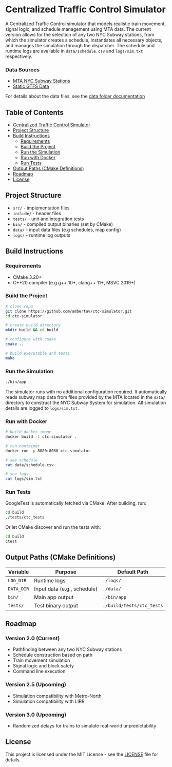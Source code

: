 # Centralized Traffic Control Simulator

A Centralized Traffic Control simulator that models realistic train movement, signal logic, and schedule management using MTA data. The current version allows for the selection of any two NYC Subway stations, from which the simulator creates a schedule, instantiates all necessary objects, and manages the simulation through the dispatcher. The schedule and runtime logs are available in `data/schedule.csv` and `logs/sim.txt` respectively.

### Data Sources
- [MTA NYC Subway Stations](https://data.ny.gov/Transportation/MTA-Subway-Stations/39hk-dx4f/about_data)
- [Static GTFS Data](https://www.mta.info/developers)

For details about the data files, see the [data folder documentation](data/DATA.md)

## Table of Contents

- [Centralized Traffic Control Simulator](#centralized-traffic-control-simulator)
- [Project Structure](#project-structure)
- [Build Instructions](#build-instructions)
  - [Requirements](#requirements)
  - [Build the Project](#build-the-project)
  - [Run the Simulation](#run-the-simulation)
  - [Run with Docker](#run-with-docker)
  - [Run Tests](#run-tests)
- [Output Paths (CMake Definitions)](#output-paths-cmake-definitions)
- [Roadmap](#roadmap)
- [License](#license)


## Project Structure

- `src/` - implementation files
- `include/` - header files
- `tests/` - unit and integration tests
- `bin/` - compiled output binaries (set by CMake)
- `data/` - input data files (e.g schedules, map config)
- `logs/` - runtime log outputs

## Build Instructions

### Requirements

- CMake 3.20+
- C++20 compiler (e.g g++ 10+, clang++ 11+, MSVC 2019+)

### Build the Project
```bash
# clone repo
git clone https://github.com/ambertav/ctc-simulator.git
cd ctc-simulator

# create build directory
mkdir build && cd build

# configure with cmake
cmake ..

# build executable and tests
make
```

### Run the Simulation
```bash
./bin/app
```

The simulator runs with no additional configuration required. It automatically reads subway map data from files provided by the MTA located in the `data/` directory to construct the NYC Subway System for simulation. All simulation details are logged to `logs/sim.txt`.

### Run with Docker
```bash
# build docker image
docker build -t ctc-simulator .

# run container
docker run -p 8080:8080 ctc-simulator

# see schedule
cat data/schedule.csv

# see logs
cat logs/sim.txt
```

### Run Tests
GoogleTest is automatically fetched via CMake. After building, run:

```bash
cd build
./tests/ctc_tests
```

Or let CMake discover and run the tests with:

```bash
cd build
ctest
```

## Output Paths (CMake Definitions)

| Variable   | Purpose                         | Default Path               |
|------------|----------------------------------|-----------------------------|
| `LOG_DIR`  | Runtime logs                    | `./logs/`                   |
| `DATA_DIR` | Input data (e.g., schedule)     | `./data/`                   |
| `bin/`     | Main app output                 | `./bin/app`                 |
| `tests/`   | Test binary output              | `./build/tests/ctc_tests`   |

## Roadmap

### Version 2.0 (Current)
- Pathfinding between any two NYC Subway stations
- Schedule construction based on path
- Train movement simulation
- Signal logic and block safety
- Command line execution

### Version 2.5 (Upcoming)
- Simulation compatibility with Metro-North
- Simulation compatibility with LIRR

### Version 3.0 (Upcoming)
- Randomized delays for trains to simulate real-world unpredictability

## License

This project is licensed under the MIT License - see the [LICENSE](./LICENSE) file for details.